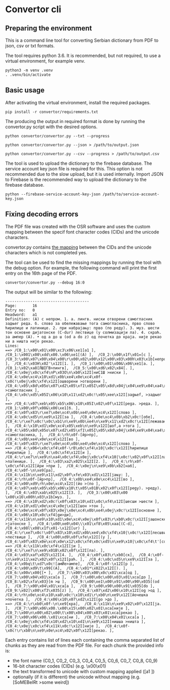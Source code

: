 # Convertor cli

## Preparing the environment
This is a command line tool for converting Serbian dictionary from PDF to json, csv or txt formats.

The tool requires python 3.6. It is recommended, but not required, to use a virtual environment, for example
venv.
```shell
python3 -m venv .venv
. .venv/bin/activate
```

## Basic usage
After activating the virtual environment, install the required packages.
```shell
pip install -r convertor/requirements.txt
```

The producing the output in required format is done by running the convertor.py script with the desired options.
```shell
python convertor/convertor.py --txt --progress
```

```shell
python convertor/convertor.py --json > /path/to/output.json
```

```shell
python convertor/convertor.py --csv --progress > /path/to/output.csv
```

The tool is used to upload the dictionary to the firebase database. The service account key json file
is required for this. This option is not recommended due to the slow upload, but it is used internally.
Import JSON to Firebase is the recommended way to upload the dictionary to the firebase database.

```shell
python --firebase-service-account-key-json /path/to/service-account-key.json
```

## Fixing decoding errors

The PDF file was created with the OSR software and uses the custom mapping between the specif font
character codes (CIDs) and the unicode characters. 

convertor.py contains [the mapping](https://github.com/s4ysolutions/matica-srpska/blob/2a960e92a33d238ac8e8099f536e9503db40e598/convertor/convertor.py#L1337)
between the CIDs and the unicode characters which is not completed yes.

The tool can be used to find the missing mappings by running the tool with the debug option. For example,
the following command will print the first entry on the 16th page of the PDF.

```shell
convertor/convertor.py --debug 16:0
```
The output will be similar to the following:

```text
-------------------------------------
Page:       16
Entry no:   0
Headword:   а1
Definition: (А) с непром. 1. а. лингв. ниски отворени самогласник задњег реда. б. слово за обележавање тога самогласника, прво слово ћирилице и латинице. 2. при набрајању: прво (по редy). 3. муз. шести тон основне дијатонске (C-dur) лествице (у солмизацији ла). 4. скраћ. за ампер (А). • од а до ш (od а do z) од почетка до краја. није рекао ни а ништа није рекао.
Lines:
==> /C0_1:\x00\x01\x00\xc3\x06\xe1[а1 ],  /C0_1:\x001\x00\xdd\x00.\x06\xe1[(А) ],  /C0_2:\x00\x1f\x01=[с ],  /C0_3:\x00\x07\x00\x04\x00\r\x00\x02\x00\x12\x00\x03\x00h\x03\x1b[непром. ],  /C0_4:\x03H\x02'\x12I[1. ],  /C0_1:\x00\x01\x00&\x06\xe1[а. ],  /C0_1:\x02\xa8[ЛШIГВ>лингв],  /C0_5:\x00\xd6\x02\x84[. ],  /C0_4:\x0ej\x0c\xf4\nP\x03O\n\xb0\x12I[ниС1Ш >ниски ],  /C0_4:\x0e\xc4\x10\xd1\x0b\xe4\x0e\xc4\x0f-\x0c!\x0ej\x0c\xf4\x12I[ошворени >отворени ],  /C0_4:\x05\x8d\x05o\x07\xd2\x05\xf1\x05I\x05\x8d\x04j\x04\xe9\x04\xa4\x12I[caмof.nacHUK >cамoглаcник ],  /C0_4:\x0c\xd5\x05I\x06\x10\x11\xd2\x0c!\x05\xee\x12I[зagњеf, >задњег ],  
==> /C0_4:\x07\xeb\x05\xb5\x06\x10\x05I\x02\x0f\x12I[pega. >peда. ],  /C0_1:\x00\x0f\x00&\x06\xe1[б. ],  /C0_4:\x0f\x83\r\xe7\x0e\xc4\x0b\xe4\x0e\xc4\x12I[слово ],  /C0_4:\x0c\xd5\n\xe9\x12I[за ],  /C0_4:\x0e\xc4\x0b\xb2\x0c![обе],  /C0_4:\r\xe7\x0c!\x0c\xb1\n\xe9\x0b\xe4\n\xe9\x11\xd2\x0c!\x12I[лежавање ],  /C0_4:\x10\xd1\x0e\xc4\x05\xeb\n\xe9\x12I[шоf,а >тога ],  /C0_4:\x05\x8d\x05o\x07\xd2\x05\xf1\x05I\x05\x8d\x04j\x04\xe9\x04\xa4\x05I\x01S\x12I[caмof.nacHUKa, >cамoглаcника, ],  /C0_4:\rh\x0f-[йр>пр],  /C0_4:\x0b\xe4\x0e\xc4\x12I[во ],  /C0_4:\x0f\x83\r\xe7\x0e\xc4\x0b\xe4\x0e\xc4\x12I[слово ],  
==> /C0_4:\x06<\x0c\xf4\x0f-\rB\x0c\xf4\x10|\x0c!\x12I[hирилице >ћирилице ],  /C0_4:\x0c\xf4\x12I[и ],  /C0_4:\r\xe7\n\xe9\n\xa4\x0c\xf4\x0ej\x0c\xf4\x10|\x0c!\x02\x0f\x12I[лаШинице. >латинице. ],  /C0_4:\x03\xa2\x025\x12I[2. ],  /C0_4:\rh\x0f-\x0c\xf4\x12I[йри >при ],  /C0_4:\x0ej\n\xe9\x0b\xb2[наб],  /C0_4:\x0f-\n\xe9[ра],  /C0_4:\x11k\n\xe9\x11\xd2\x0f\xfe\x03\xd1\x12I[јању: ],  /C0_4:\rh\x0f-[йр>пр],  /C0_4:\x0b\xe4\x0e\xc4\x12I[во ],  /C0_4:\x00\xd9\rh\x0e\xc4\x12I[(йо >(по ],  /C0_4:\x07\xeb\x05\xb5\x06\x10\t\x05\x01B\x02\x0f\x12I[pegy). >peдy). ],  /C0_4:\x03\xab\x025\x12I[3. ],  /C0_3:\x00\x03\x00 \x00\x16\x00h\x03\x1b[муз. ],  
==> /C0_4:\x10\xd2\x0c!\x0f\x83\x10\xd1\x0c\xf4\x12I[шесши >шести ],  /C0_4:\x10\xd1\x0e\xc4\x0ej\x12I[шон >тон ],  /C0_4:\x0e\xc4\x0f\x83\x0ej\x0e\xc4\x0b\xe4\x0ej\x0c!\x12I[основне ],  /C0_4:\x06\x10\x0c\xf4[gи>ди],  /C0_4:\x11k\n\xe9\x10\xd1\x0e\xc4\x0ej\x0f\x83\r\xb0\x0c!\x12I[јашонске >јатонске ],  /C0_4:\x00\xe0\x04\\\x01\xf8\x05\xaa[(C-d],  /C0_4:\x08l\x08\x1f\x01-\x12I[ur) ],  /C0_4:\r\xe7\x0c!\x0f\x83\x10\xd1\x0b\xe4\x0c\xf4\x10|\x0c!\x12I[лесшвице >лествице ],  /C0_4:\x00\xd9\x0f\xfe\x12I[(у ],  /C0_4:\x0f\x83\x0e\xc4\x0e\x12\x0c\xf4\x0c\xd5\n\xe9\x10|\x0c\xf4\t'[солмизаци­],  
==> /C0_4:\x11k\x0c\xf4\x12I[ји ],  /C0_4:\r\xe7\n\xe9\x01B\x02\x0f\x12I[ла). ],  /C0_4:\x03\xaf\x025\x12I[4. ],  /C0_4:\x0f\x83\r\xb0[ск],  /C0_4:\x0f-\n\xe9\x11\xe2\x02\x0f\x12I[раћ. ],  /C0_4:\x0c\xd5\n\xe9\x12I[за ],  /C0_4:\x0bq\t\xd7\x0c![амЙе>ампе],  /C0_4:\x0f-\x12I[р ],  /C0_4:\x00\xd9\t\x99[(А],  /C0_4:\x01*\x022\x12I[). ],  /C0_6:\x00v\x00{[• ],  /C0_7:\x00\x03\x00\x0c\x01\xca[од ],  /C0_7:\x00\x04\x01\xca[а ],  /C0_7:\x00\x0c\x00\x03\x01\xca[до ],  /C0_8:\x02\xfa\x03}[m >ш ],  /C0_9:\x00\xe1\x00\x91\x00\x90\x035[(od ],  /C0_7:\x00\x04\x01\xca[а ],  /C0_9:\x00\x90\x00\x91\x035[do ],  /C0_9:\x02]\x00\xf3\x035[z) ],  /C0_4:\x07\xd2\x06\x10\x12I[og >oд ],  /C0_4:\rh\x0e\xc4\x10\xa8\x0c!\x10\xd1\r\xb0\n\xe9\x12I[йочешка >почетка ],  /C0_4:\x06\x10\x07\xd2\x12I[go >дo ],  
==> /C0_4:\r\xb0\x0f-\n\xe9[кра],  /C0_4:\x11k\n\xe9\x02\x0f\x12I[ја. ],  /C0_7:\x00\x06\x00.\x00\x15\x00\x02\x01\xca[није ],  /C0_7:\x00\n\x00\x02\x00\t\x00\x04\x00\x03\x01\xca[рекао ],  /C0_7:\x00\x06\x00.\x01\xca[ни ],  /C0_7:\x00\x04\x01\xca[а ],  /C0_4:\x0ej\x0c\xf4\x10\xd2\x10\xd1\n\xe9\x12I[нишша >ништа ],  /C0_4:\x0ej\x0c\xf4\x11k\x0c!\x12I[није ],  /C0_4:\x0f-\x0c!\r\xb0\n\xe9\x0e\xc4\x02\x0f\x12I[рекао. ],  
```

Each entry contains list of lines each containing the comma separated list of chunks as they are read from the PDF file.
For each chunk the provided info is:
- the font name (C0_1, C0_2, C0_3, C0_4, C0_5, C0_6, C0_7, C0_8, C0_9)
- 16-bit character codes (CIDs) (e.g. \x00\x01)
- the text transformed to unicode with custom mapping applied ([а1 ])
- optionally (if it is different) the unicode without mapping (e.g. [SoMEBeIRt >some weird])
